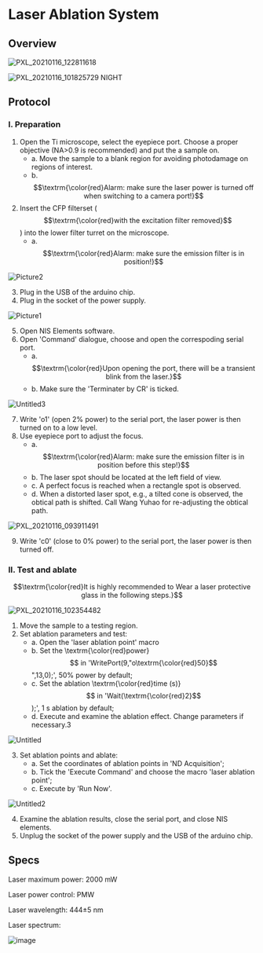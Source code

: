 # Laser Ablation System

## Overview

![PXL_20210116_122811618](https://github.com/user-attachments/assets/a9a11b88-22a8-4542-b2ad-aaf597c6c314)

![PXL_20210116_101825729 NIGHT](https://github.com/user-attachments/assets/9f4128fd-db88-46f0-90fd-548bb6b7900a)

## Protocol

### I. Preparation

1. Open the Ti microscope, select the eyepiece port. Choose a proper objective (NA>0.9 is recommended) and put the a sample on.
   - a. Move the sample to a blank region for avoiding photodamage on regions of interest.
   - b. $$\textrm{\color{red}Alarm: make sure the laser power is turned off when switching to a camera port!}$$
2. Insert the CFP filterset ($$\textrm{\color{red}with the excitation filter removed}$$) into the lower filter turret on the microscope.
   - a. $$\textrm{\color{red}Alarm: make sure the emission filter is in position!}$$

![Picture2](https://github.com/user-attachments/assets/2a06cfac-42ba-4ed0-ba48-14d3c8f89dc9)

3. Plug in the USB of the arduino chip.
4. Plug in the socket of the power supply.

![Picture1](https://github.com/user-attachments/assets/34157b23-700f-4e10-b452-0e6b37260c7e)

5. Open NIS Elements software.
6. Open 'Command' dialogue, choose and open the correspoding serial port.
   - a. $$\textrm{\color{red}Upon opening the port, there will be a transient blink from the laser.}$$
   - b. Make sure the 'Terminater by CR' is ticked.

![Untitled3](https://github.com/user-attachments/assets/1ea46ebc-1389-4367-a34b-7b1f5a8c034d)

7. Write 'o1' (open 2% power) to the serial port, the laser power is then turned on to a low level.
8. Use eyepiece port to adjust the focus.
   * a. $$\textrm{\color{red}Alarm: make sure the emission filter is in position before this step!}$$
   * b. The laser spot should be located at the left field of view.
   * c. A perfect focus is reached when a rectangle spot is observed.
   * d. When a distorted laser spot, e.g., a tilted cone is observed, the obtical path is shifted. Call Wang Yuhao for re-adjusting the obtical path.

![PXL_20210116_093911491](https://github.com/user-attachments/assets/9eb7ad67-dc27-4471-a4fa-c21349ffaf8e)

9. Write 'c0' (close to 0% power) to the serial port, the laser power is then turned off.

### II. Test and ablate

$$\textrm{\color{red}It is highly recommended to Wear a laser protective glass in the following steps.}$$

![PXL_20210116_102354482](https://github.com/user-attachments/assets/ac2e5df5-7985-49fb-bc2a-621be176701e)

1. Move the sample to a testing region.
2. Set ablation parameters and test:
   * a. Open the 'laser ablation point' macro
   * b. Set the \textrm{\color{red}power}$$ in 'WritePort(9,"o\textrm{\color{red}50}$$",13,0);', 50% power by default;
   * c. Set the ablation \textrm{\color{red}time (s)}$$ in 'Wait(\textrm{\color{red}2}$$);', 1 s ablation by default;
   * d. Execute and examine the ablation effect. Change parameters if necessary.3

![Untitled](https://github.com/user-attachments/assets/59785dd8-f2ff-42b9-a869-5ca80454be7b)

3. Set ablation points and ablate:
   * a. Set the coordinates of ablation points in 'ND Acquisition';
   * b. Tick the 'Execute Command' and choose the macro 'laser ablation point';
   * c. Execute by 'Run Now'.

![Untitled2](https://github.com/user-attachments/assets/8335de8d-4601-4f0e-b91a-91a6da668801)

4. Examine the ablation results, close the serial port, and close NIS elements.
5. Unplug the socket of the power supply and the USB of the arduino chip.

## Specs

Laser maximum power: 2000 mW

Laser power control: PMW

Laser wavelength: 444±5 nm

Laser spectrum:

![image](https://github.com/user-attachments/assets/d86ed525-45ed-4732-a809-a3385f373018)
